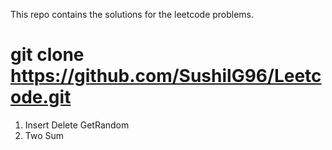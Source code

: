 This repo contains the solutions for the leetcode problems.

# git clone https://github.com/SushilG96/Leetcode.git

1. Insert Delete GetRandom
2. Two Sum
